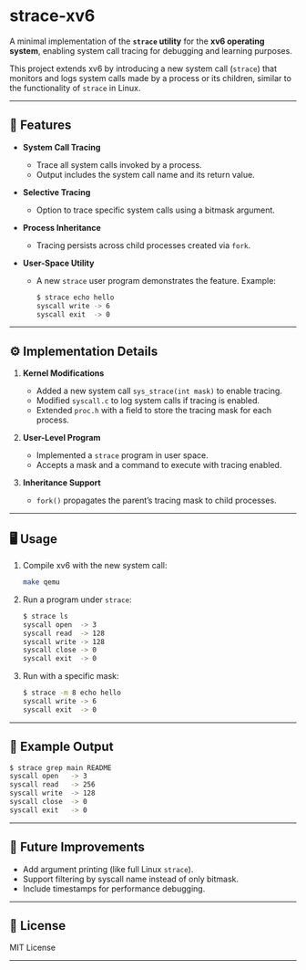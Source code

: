 # strace-xv6

A minimal implementation of the **`strace` utility** for the **xv6 operating system**, enabling system call tracing for debugging and learning purposes.

This project extends xv6 by introducing a new system call (`strace`) that monitors and logs system calls made by a process or its children, similar to the functionality of `strace` in Linux.

---

## 🚀 Features

* **System Call Tracing**

  * Trace all system calls invoked by a process.
  * Output includes the system call name and its return value.

* **Selective Tracing**

  * Option to trace specific system calls using a bitmask argument.

* **Process Inheritance**

  * Tracing persists across child processes created via `fork`.

* **User-Space Utility**

  * A new `strace` user program demonstrates the feature. Example:

    ```sh
    $ strace echo hello
    syscall write -> 6
    syscall exit  -> 0
    ```

---

## ⚙️ Implementation Details

1. **Kernel Modifications**

   * Added a new system call `sys_strace(int mask)` to enable tracing.
   * Modified `syscall.c` to log system calls if tracing is enabled.
   * Extended `proc.h` with a field to store the tracing mask for each process.

2. **User-Level Program**

   * Implemented a `strace` program in user space.
   * Accepts a mask and a command to execute with tracing enabled.

3. **Inheritance Support**

   * `fork()` propagates the parent’s tracing mask to child processes.

---

## 🖥️ Usage

1. Compile xv6 with the new system call:

   ```bash
   make qemu
   ```

2. Run a program under `strace`:

   ```sh
   $ strace ls
   syscall open  -> 3
   syscall read  -> 128
   syscall write -> 128
   syscall close -> 0
   syscall exit  -> 0
   ```

3. Run with a specific mask:

   ```sh
   $ strace -m 8 echo hello
   syscall write -> 6
   syscall exit  -> 0
   ```

---

## 📖 Example Output

```sh
$ strace grep main README
syscall open   -> 3
syscall read   -> 256
syscall write  -> 128
syscall close  -> 0
syscall exit   -> 0
```

---

## 🔮 Future Improvements

* Add argument printing (like full Linux `strace`).
* Support filtering by syscall name instead of only bitmask.
* Include timestamps for performance debugging.

---

## 📜 License

MIT License

---
